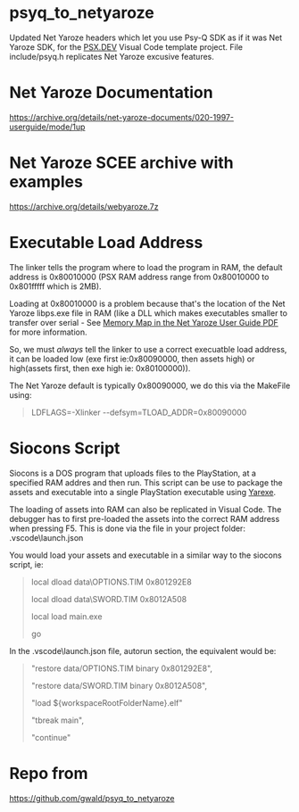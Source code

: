 # psyq_to_netyaroze
Updated Net Yaroze headers which let you use Psy-Q SDK as if it was Net Yaroze SDK, for the 
[PSX.DEV](https://www.psx.dev) Visual Code template project. File include/psyq.h replicates Net Yaroze excusive features.

# Net Yaroze Documentation
https://archive.org/details/net-yaroze-documents/020-1997-userguide/mode/1up

# Net Yaroze SCEE archive with examples
https://archive.org/details/webyaroze.7z

# Executable Load Address
The linker tells the program where to load the program in RAM, the default address is 0x80010000 (PSX RAM address range from 0x80010000 to 0x801fffff which is 2MB).

Loading at 0x80010000 is a problem because that's the location of the Net Yaroze libps.exe file in RAM (like a DLL which makes executables smaller to transfer over serial - See [Memory Map in the Net Yaroze User Guide PDF](https://archive.org/details/net-yaroze-documents/020-1997-userguide/page/38/mode/1up) for more information.

So, we must *always* tell the linker to use a correct execuatble load address, it can be loaded low (exe first ie:0x80090000, then assets high) or high(assets first, then exe high ie: 0x80100000)).

The Net Yaroze default is typically 0x80090000, we do this via the MakeFile using:

>LDFLAGS=-Xlinker --defsym=TLOAD_ADDR=0x80090000

# Siocons Script
Siocons is a DOS program that uploads files to the PlayStation, at a specified RAM addres and then run.
This script can be use to package the assets and executable into a single PlayStation executable using [Yarexe](https://github.com/gwald/Yarexe).

The loading of assets into RAM can also be replicated in Visual Code. The debugger has to first pre-loaded the assets into the correct RAM address when pressing F5. This is done via the file in your project folder: .vscode\launch.json

You would load your assets and executable in a similar way to the siocons script, ie:

>local dload data\OPTIONS.TIM 0x801292E8
>
>local dload data\SWORD.TIM 0x8012A508
>
>local load main.exe
>
>go

In the .vscode\launch.json file, autorun section, the equivalent would be:

>"restore data/OPTIONS.TIM  binary 0x801292E8",
>
>"restore data/SWORD.TIM  binary 0x8012A508",
>
>"load ${workspaceRootFolderName}.elf"
>
>"tbreak main",
>
>"continue"
 

# Repo from
https://github.com/gwald/psyq_to_netyaroze
